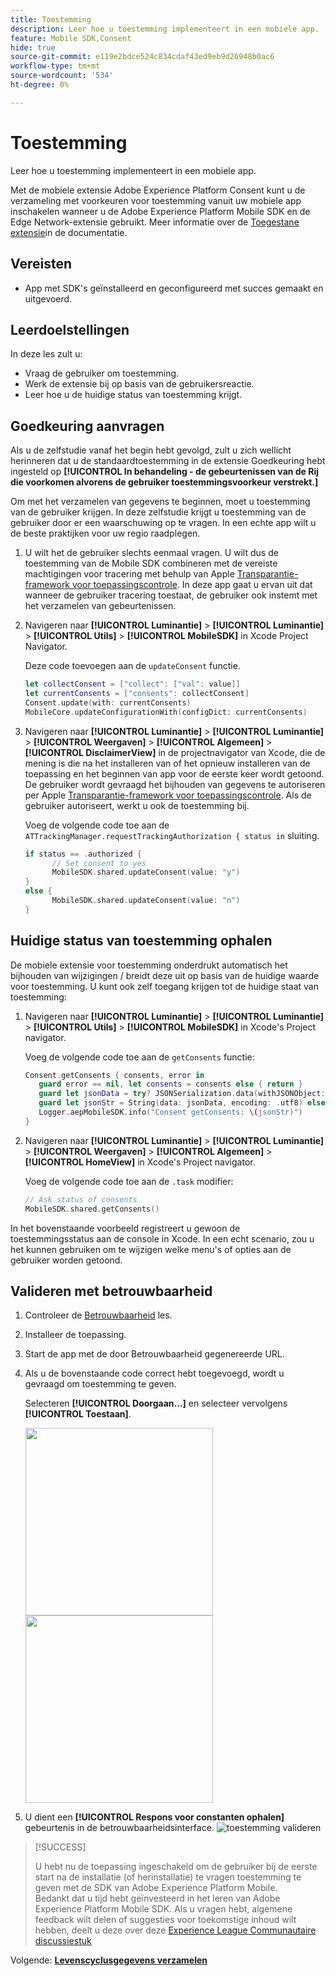 ```yaml
---
title: Toestemming
description: Leer hoe u toestemming implementeert in een mobiele app.
feature: Mobile SDK,Consent
hide: true
source-git-commit: e119e2bdce524c834cdaf43ed9eb9d26948b0ac6
workflow-type: tm+mt
source-wordcount: '534'
ht-degree: 0%

---
```


# Toestemming

Leer hoe u toestemming implementeert in een mobiele app.

Met de mobiele extensie Adobe Experience Platform Consent kunt u de verzameling met voorkeuren voor toestemming vanuit uw mobiele app inschakelen wanneer u de Adobe Experience Platform Mobile SDK en de Edge Network-extensie gebruikt. Meer informatie over de [Toegestane extensie](https://developer.adobe.com/client-sdks/documentation/consent-for-edge-network/)in de documentatie.

## Vereisten

* App met SDK&#39;s geïnstalleerd en geconfigureerd met succes gemaakt en uitgevoerd.

## Leerdoelstellingen

In deze les zult u:

* Vraag de gebruiker om toestemming.
* Werk de extensie bij op basis van de gebruikersreactie.
* Leer hoe u de huidige status van toestemming krijgt.

## Goedkeuring aanvragen

Als u de zelfstudie vanaf het begin hebt gevolgd, zult u zich wellicht herinneren dat u de standaardtoestemming in de extensie Goedkeuring hebt ingesteld op **[!UICONTROL In behandeling - de gebeurtenissen van de Rij die voorkomen alvorens de gebruiker toestemmingsvoorkeur verstrekt.]**

Om met het verzamelen van gegevens te beginnen, moet u toestemming van de gebruiker krijgen. In deze zelfstudie krijgt u toestemming van de gebruiker door er een waarschuwing op te vragen. In een echte app wilt u de beste praktijken voor uw regio raadplegen.

1. U wilt het de gebruiker slechts eenmaal vragen. U wilt dus de toestemming van de Mobile SDK combineren met de vereiste machtigingen voor tracering met behulp van Apple [Transparantie-framework voor toepassingscontrole](https://developer.apple.com/documentation/apptrackingtransparency). In deze app gaat u ervan uit dat wanneer de gebruiker tracering toestaat, de gebruiker ook instemt met het verzamelen van gebeurtenissen.

1. Navigeren naar **[!UICONTROL Luminantie]** > **[!UICONTROL Luminantie]** > **[!UICONTROL Utils]** > **[!UICONTROL MobileSDK]** in Xcode Project Navigator.

   Deze code toevoegen aan de `updateConsent` functie.

   ```swift
   let collectConsent = ["collect": ["val": value]]
   let currentConsents = ["consents": collectConsent]
   Consent.update(with: currentConsents)
   MobileCore.updateConfigurationWith(configDict: currentConsents)
   ```

1. Navigeren naar **[!UICONTROL Luminantie]** > **[!UICONTROL Luminantie]** > **[!UICONTROL Weergaven]** > **[!UICONTROL Algemeen]** > **[!UICONTROL DisclaimerView]** in de projectnavigator van Xcode, die de mening is die na het installeren van of het opnieuw installeren van de toepassing en het beginnen van app voor de eerste keer wordt getoond. De gebruiker wordt gevraagd het bijhouden van gegevens te autoriseren per Apple [Transparantie-framework voor toepassingscontrole](https://developer.apple.com/documentation/apptrackingtransparency). Als de gebruiker autoriseert, werkt u ook de toestemming bij.

   Voeg de volgende code toe aan de `ATTrackingManager.requestTrackingAuthorization { status in` sluiting.

   ```swift
   if status == .authorized {
         // Set consent to yes
         MobileSDK.shared.updateConsent(value: "y")
   }
   else {
         MobileSDK.shared.updateConsent(value: "n")
   }
   ```

## Huidige status van toestemming ophalen

De mobiele extensie voor toestemming onderdrukt automatisch het bijhouden van wijzigingen / breidt deze uit op basis van de huidige waarde voor toestemming. U kunt ook zelf toegang krijgen tot de huidige staat van toestemming:

1. Navigeren naar **[!UICONTROL Luminantie]** > **[!UICONTROL Luminantie]** > **[!UICONTROL Utils]** > **[!UICONTROL MobileSDK]** in Xcode&#39;s Project navigator.

   Voeg de volgende code toe aan de `getConsents` functie:

   ```swift
   Consent.getConsents { consents, error in
      guard error == nil, let consents = consents else { return }
      guard let jsonData = try? JSONSerialization.data(withJSONObject: consents, options: .prettyPrinted) else { return }
      guard let jsonStr = String(data: jsonData, encoding: .utf8) else { return }
      Logger.aepMobileSDK.info("Consent getConsents: \(jsonStr)")
   }
   ```

2. Navigeren naar **[!UICONTROL Luminantie]** > **[!UICONTROL Luminantie]** > **[!UICONTROL Weergaven]** > **[!UICONTROL Algemeen]** > **[!UICONTROL HomeView]** in Xcode&#39;s Project navigator.

   Voeg de volgende code toe aan de `.task` modifier:

   ```swift
   // Ask status of consents
   MobileSDK.shared.getConsents()   
   ```

In het bovenstaande voorbeeld registreert u gewoon de toestemmingsstatus aan de console in Xcode. In een echt scenario, zou u het kunnen gebruiken om te wijzigen welke menu&#39;s of opties aan de gebruiker worden getoond.

## Valideren met betrouwbaarheid

1. Controleer de [Betrouwbaarheid](assurance.md) les.
1. Installeer de toepassing.
1. Start de app met de door Betrouwbaarheid gegenereerde URL.
1. Als u de bovenstaande code correct hebt toegevoegd, wordt u gevraagd om toestemming te geven.

   Selecteren **[!UICONTROL Doorgaan...]** en selecteer vervolgens **[!UICONTROL Toestaan]**.

   <img src="./assets/consent-update-1.png" width="300" /> 
   <img src="./assets/consent-update-2.png" width="300" />

1. U dient een **[!UICONTROL Respons voor constanten ophalen]** gebeurtenis in de betrouwbaarheidsinterface.
   ![toestemming valideren](assets/consent-update.png)



>[!SUCCESS]
>
>U hebt nu de toepassing ingeschakeld om de gebruiker bij de eerste start na de installatie (of herinstallatie) te vragen toestemming te geven met de SDK van Adobe Experience Platform Mobile.<br/>Bedankt dat u tijd hebt geïnvesteerd in het leren van Adobe Experience Platform Mobile SDK. Als u vragen hebt, algemene feedback wilt delen of suggesties voor toekomstige inhoud wilt hebben, deelt u deze over deze [Experience League Communautaire discussiestuk](https://experienceleaguecommunities.adobe.com/t5/adobe-experience-platform-launch/tutorial-discussion-implement-adobe-experience-cloud-in-mobile/td-p/443796)

Volgende: **[Levenscyclusgegevens verzamelen](lifecycle-data.md)**
